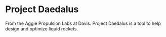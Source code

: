 # Project Daedalus

From the Aggie Propulsion Labs at Davis. Project Daedalus is a tool to help design and optimize liquid rockets.
